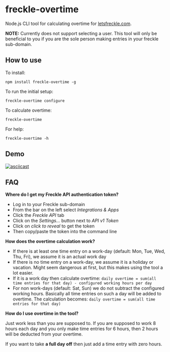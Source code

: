 # freckle-overtime

Node.js CLI tool for calculating overtime for [letsfreckle.com](https://letsfreckle.com/). 

**NOTE:** Currently does not support selecting a user. This tool will only be beneficial to you if you are the sole person making entries in your freckle sub-domain.

## How to use

To install:

    npm install freckle-overtime -g

To run the initial setup:
    
    freckle-overtime configure
    
To calculate overtime:

    freckle-overtime
    
For help:
  
    freckle-overtime -h

## Demo

[![asciicast](https://asciinema.org/a/ghFixFUHhyowESNuONxUNPTS3.png)](https://asciinema.org/a/ghFixFUHhyowESNuONxUNPTS3)

## FAQ

**Where do I get my Freckle API authentication token?**

- Log in to your Freckle sub-domain
- From the bar on the left select *Integrations & Apps*
- Click the *Freckle API* tab
- Click on the *Settings...* button next to *API v1 Token*
- Click on *click to reveal* to get the token
- Then copy/paste the token into the command line

**How does the overtime calculation work?**

- If there is at least one time entry on a work-day (default: Mon, Tue, Wed, Thu, Fri), we assume it is an actual work day
- If there is no time entry on a work-day, we assume it is a holiday or vacation. Might seem dangerous at first, but this makes using the tool a lot easier.
- If it is a work day then calculate overtime: `daily overtime = sum(all time entries for that day) - configured working hours per day`
- For non work-days (default: Sat, Sun) we do not subtract the configured working hours. Basically all time entries on such a day will be added to overtime. The calculation becomes: `daily overtime = sum(all time entries for that day)`

**How do I use overtime in the tool?**

Just work less than you are supposed to. If you are supposed to work 8 hours each day and you only make time entries for 6 hours, then 2 hours will be deducted from your overtime.

If you want to take **a full day off** then just add a time entry with zero hours.